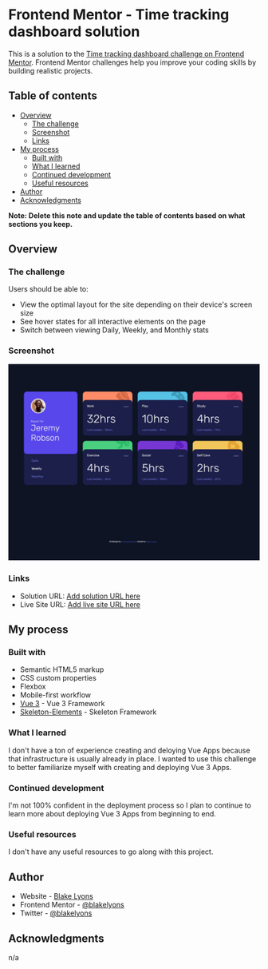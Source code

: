 # Frontend Mentor - Time tracking dashboard solution

This is a solution to the [Time tracking dashboard challenge on Frontend Mentor](https://www.frontendmentor.io/challenges/time-tracking-dashboard-UIQ7167Jw). Frontend Mentor challenges help you improve your coding skills by building realistic projects.

## Table of contents

-   [Overview](#overview)
    -   [The challenge](#the-challenge)
    -   [Screenshot](#screenshot)
    -   [Links](#links)
-   [My process](#my-process)
    -   [Built with](#built-with)
    -   [What I learned](#what-i-learned)
    -   [Continued development](#continued-development)
    -   [Useful resources](#useful-resources)
-   [Author](#author)
-   [Acknowledgments](#acknowledgments)

**Note: Delete this note and update the table of contents based on what sections you keep.**

## Overview

### The challenge

Users should be able to:

-   View the optimal layout for the site depending on their device's screen size
-   See hover states for all interactive elements on the page
-   Switch between viewing Daily, Weekly, and Monthly stats

### Screenshot

![](./time-period-dashboard/screenshots/blake_lyons_time_tracking_dashboard.jpg)

### Links

-   Solution URL: [Add solution URL here](https://github.com/blakelyons/code-challenges/tree/time-tracking-dashboard/time-period-dashboard)
-   Live Site URL: [Add live site URL here](https://blakelyons.com/graphics/coding_challenges/time_dashboard/dist/index.html)

## My process

### Built with

-   Semantic HTML5 markup
-   CSS custom properties
-   Flexbox
-   Mobile-first workflow
-   [Vue 3](https://vuejs.org/) - Vue 3 Framework
-   [Skeleton-Elements](https://skeleton-elements.nolimits4web.com/) - Skeleton Framework

### What I learned

I don't have a ton of experience creating and deloying Vue Apps because that infrastructure is usually already in place. I wanted to use this challenge to better familiarize myself with creating and deploying Vue 3 Apps.

### Continued development

I'm not 100% confident in the deployment process so I plan to continue to learn more about deploying Vue 3 Apps from beginning to end.

### Useful resources

I don't have any useful resources to go along with this project.

## Author

-   Website - [Blake Lyons](https://www.blakelyons.com)
-   Frontend Mentor - [@blakelyons](https://www.frontendmentor.io/profile/blakelyons)
-   Twitter - [@blakelyons](https://www.twitter.com/blakelyons)

## Acknowledgments

n/a
